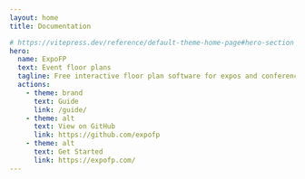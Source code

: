 ```yaml
---
layout: home
title: Documentation

# https://vitepress.dev/reference/default-theme-home-page#hero-section
hero:
  name: ExpoFP
  text: Event floor plans
  tagline: Free interactive floor plan software for expos and conferences.
  actions:
    - theme: brand
      text: Guide
      link: /guide/
    - theme: alt
      text: View on GitHub
      link: https://github.com/expofp
    - theme: alt
      text: Get Started
      link: https://expofp.com/
---
```


